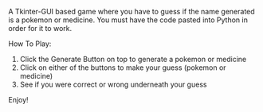 A Tkinter-GUI based game where you have to guess if the name generated is a pokemon or medicine. 
You must have the code pasted into Python in order for it to work.


How To Play:

1) Click the Generate Button on top to generate a pokemon or medicine
2) Click on either of the buttons to make your guess (pokemon or medicine)
3) See if you were correct or wrong underneath your guess


Enjoy!
